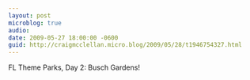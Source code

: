 ```yaml
---
layout: post
microblog: true
audio: 
date: 2009-05-27 18:00:00 -0600
guid: http://craigmcclellan.micro.blog/2009/05/28/t1946754327.html
---
```

FL Theme Parks, Day 2: Busch Gardens!
